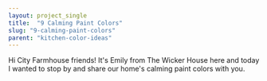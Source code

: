 ```yaml
---
layout: project_single
title:  "9 Calming Paint Colors"
slug: "9-calming-paint-colors"
parent: "kitchen-color-ideas"
---
```

Hi City Farmhouse friends! It's Emily from The Wicker House here and today I wanted to stop by and share our home's calming paint colors with you.